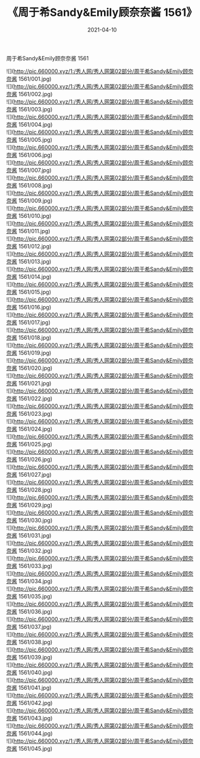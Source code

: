 ﻿---
layout: post
title:  《周于希Sandy&Emily顾奈奈酱 1561》
date:   2021-04-10
img: http://pic.660000.xyz/1:/秀人网/秀人网第02部分/周于希Sandy&Emily顾奈奈酱 1561/000.jpg
categories: [美女, 清纯, 唯美]
---

周于希Sandy&Emily顾奈奈酱 1561

  ![](http://pic.660000.xyz/1:/秀人网/秀人网第02部分/周于希Sandy&Emily顾奈奈酱 1561/001.jpg) <br> ![](http://pic.660000.xyz/1:/秀人网/秀人网第02部分/周于希Sandy&Emily顾奈奈酱 1561/002.jpg) <br> ![](http://pic.660000.xyz/1:/秀人网/秀人网第02部分/周于希Sandy&Emily顾奈奈酱 1561/003.jpg) <br> ![](http://pic.660000.xyz/1:/秀人网/秀人网第02部分/周于希Sandy&Emily顾奈奈酱 1561/004.jpg) <br> ![](http://pic.660000.xyz/1:/秀人网/秀人网第02部分/周于希Sandy&Emily顾奈奈酱 1561/005.jpg) <br> ![](http://pic.660000.xyz/1:/秀人网/秀人网第02部分/周于希Sandy&Emily顾奈奈酱 1561/006.jpg) <br> ![](http://pic.660000.xyz/1:/秀人网/秀人网第02部分/周于希Sandy&Emily顾奈奈酱 1561/007.jpg) <br> ![](http://pic.660000.xyz/1:/秀人网/秀人网第02部分/周于希Sandy&Emily顾奈奈酱 1561/008.jpg) <br> ![](http://pic.660000.xyz/1:/秀人网/秀人网第02部分/周于希Sandy&Emily顾奈奈酱 1561/009.jpg) <br> ![](http://pic.660000.xyz/1:/秀人网/秀人网第02部分/周于希Sandy&Emily顾奈奈酱 1561/010.jpg) <br> ![](http://pic.660000.xyz/1:/秀人网/秀人网第02部分/周于希Sandy&Emily顾奈奈酱 1561/011.jpg) <br> ![](http://pic.660000.xyz/1:/秀人网/秀人网第02部分/周于希Sandy&Emily顾奈奈酱 1561/012.jpg) <br> ![](http://pic.660000.xyz/1:/秀人网/秀人网第02部分/周于希Sandy&Emily顾奈奈酱 1561/013.jpg) <br> ![](http://pic.660000.xyz/1:/秀人网/秀人网第02部分/周于希Sandy&Emily顾奈奈酱 1561/014.jpg) <br> ![](http://pic.660000.xyz/1:/秀人网/秀人网第02部分/周于希Sandy&Emily顾奈奈酱 1561/015.jpg) <br> ![](http://pic.660000.xyz/1:/秀人网/秀人网第02部分/周于希Sandy&Emily顾奈奈酱 1561/016.jpg) <br> ![](http://pic.660000.xyz/1:/秀人网/秀人网第02部分/周于希Sandy&Emily顾奈奈酱 1561/017.jpg) <br> ![](http://pic.660000.xyz/1:/秀人网/秀人网第02部分/周于希Sandy&Emily顾奈奈酱 1561/018.jpg) <br> ![](http://pic.660000.xyz/1:/秀人网/秀人网第02部分/周于希Sandy&Emily顾奈奈酱 1561/019.jpg) <br> ![](http://pic.660000.xyz/1:/秀人网/秀人网第02部分/周于希Sandy&Emily顾奈奈酱 1561/020.jpg) <br> ![](http://pic.660000.xyz/1:/秀人网/秀人网第02部分/周于希Sandy&Emily顾奈奈酱 1561/021.jpg) <br> ![](http://pic.660000.xyz/1:/秀人网/秀人网第02部分/周于希Sandy&Emily顾奈奈酱 1561/022.jpg) <br> ![](http://pic.660000.xyz/1:/秀人网/秀人网第02部分/周于希Sandy&Emily顾奈奈酱 1561/023.jpg) <br> ![](http://pic.660000.xyz/1:/秀人网/秀人网第02部分/周于希Sandy&Emily顾奈奈酱 1561/024.jpg) <br> ![](http://pic.660000.xyz/1:/秀人网/秀人网第02部分/周于希Sandy&Emily顾奈奈酱 1561/025.jpg) <br> ![](http://pic.660000.xyz/1:/秀人网/秀人网第02部分/周于希Sandy&Emily顾奈奈酱 1561/026.jpg) <br> ![](http://pic.660000.xyz/1:/秀人网/秀人网第02部分/周于希Sandy&Emily顾奈奈酱 1561/027.jpg) <br> ![](http://pic.660000.xyz/1:/秀人网/秀人网第02部分/周于希Sandy&Emily顾奈奈酱 1561/028.jpg) <br> ![](http://pic.660000.xyz/1:/秀人网/秀人网第02部分/周于希Sandy&Emily顾奈奈酱 1561/029.jpg) <br> ![](http://pic.660000.xyz/1:/秀人网/秀人网第02部分/周于希Sandy&Emily顾奈奈酱 1561/030.jpg) <br> ![](http://pic.660000.xyz/1:/秀人网/秀人网第02部分/周于希Sandy&Emily顾奈奈酱 1561/031.jpg) <br> ![](http://pic.660000.xyz/1:/秀人网/秀人网第02部分/周于希Sandy&Emily顾奈奈酱 1561/032.jpg) <br> ![](http://pic.660000.xyz/1:/秀人网/秀人网第02部分/周于希Sandy&Emily顾奈奈酱 1561/033.jpg) <br> ![](http://pic.660000.xyz/1:/秀人网/秀人网第02部分/周于希Sandy&Emily顾奈奈酱 1561/034.jpg) <br> ![](http://pic.660000.xyz/1:/秀人网/秀人网第02部分/周于希Sandy&Emily顾奈奈酱 1561/035.jpg) <br> ![](http://pic.660000.xyz/1:/秀人网/秀人网第02部分/周于希Sandy&Emily顾奈奈酱 1561/036.jpg) <br> ![](http://pic.660000.xyz/1:/秀人网/秀人网第02部分/周于希Sandy&Emily顾奈奈酱 1561/037.jpg) <br> ![](http://pic.660000.xyz/1:/秀人网/秀人网第02部分/周于希Sandy&Emily顾奈奈酱 1561/038.jpg) <br> ![](http://pic.660000.xyz/1:/秀人网/秀人网第02部分/周于希Sandy&Emily顾奈奈酱 1561/039.jpg) <br> ![](http://pic.660000.xyz/1:/秀人网/秀人网第02部分/周于希Sandy&Emily顾奈奈酱 1561/040.jpg) <br> ![](http://pic.660000.xyz/1:/秀人网/秀人网第02部分/周于希Sandy&Emily顾奈奈酱 1561/041.jpg) <br> ![](http://pic.660000.xyz/1:/秀人网/秀人网第02部分/周于希Sandy&Emily顾奈奈酱 1561/042.jpg) <br> ![](http://pic.660000.xyz/1:/秀人网/秀人网第02部分/周于希Sandy&Emily顾奈奈酱 1561/043.jpg) <br> ![](http://pic.660000.xyz/1:/秀人网/秀人网第02部分/周于希Sandy&Emily顾奈奈酱 1561/044.jpg) <br> ![](http://pic.660000.xyz/1:/秀人网/秀人网第02部分/周于希Sandy&Emily顾奈奈酱 1561/045.jpg) <br>